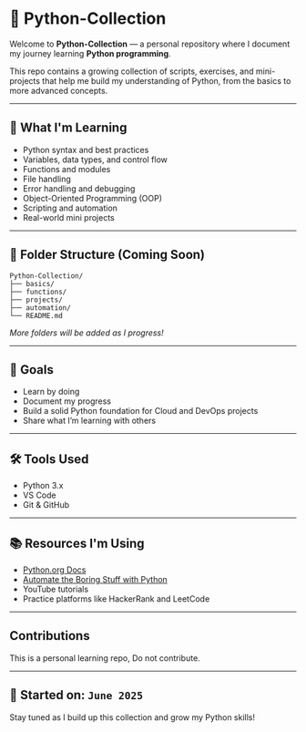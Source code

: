 # 🐍 Python-Collection

Welcome to **Python-Collection** — a personal repository where I document my journey learning **Python programming**.

This repo contains a growing collection of scripts, exercises, and mini-projects that help me build my understanding of Python, from the basics to more advanced concepts.

---

## 🚀 What I'm Learning

- Python syntax and best practices
- Variables, data types, and control flow
- Functions and modules
- File handling
- Error handling and debugging
- Object-Oriented Programming (OOP)
- Scripting and automation
- Real-world mini projects

---

## 📁 Folder Structure (Coming Soon)

```
Python-Collection/
├── basics/
├── functions/
├── projects/
├── automation/
└── README.md
```

*More folders will be added as I progress!*

---

## 📌 Goals

- Learn by doing
- Document my progress
- Build a solid Python foundation for Cloud and DevOps projects
- Share what I’m learning with others

---

## 🛠️ Tools Used

- Python 3.x
- VS Code
- Git & GitHub

---

## 📚 Resources I'm Using

- [Python.org Docs](https://docs.python.org/3/)
- [Automate the Boring Stuff with Python](https://automatetheboringstuff.com/)
- YouTube tutorials
- Practice platforms like HackerRank and LeetCode

---

## Contributions

This is a personal learning repo, Do not contribute.

---

## 📅 Started on: `June 2025`

Stay tuned as I build up this collection and grow my Python skills!
